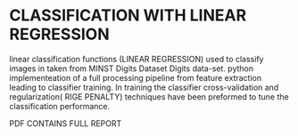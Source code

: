 # CLASSIFICATION WITH LINEAR REGRESSION

linear classification functions (LINEAR REGRESSION) used to classify images in taken from MINST Digits Dataset Digits data-set. 
python implementeation of a full processing pipeline from feature extraction leading to classifier training. 
In training the classifier cross-validation and regularization( RIGE PENALTY) techniques have been preformed to tune the classification performance. 

PDF CONTAINS FULL REPORT 
